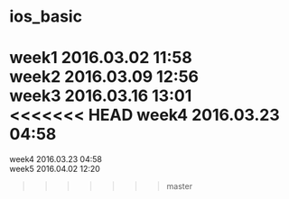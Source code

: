 # ios_basic

week1 2016.03.02 11:58  
week2 2016.03.09 12:56  
week3 2016.03.16 13:01  
<<<<<<< HEAD
week4 2016.03.23 04:58
=======
week4 2016.03.23 04:58  
week5 2016.04.02 12:20
>>>>>>> master
